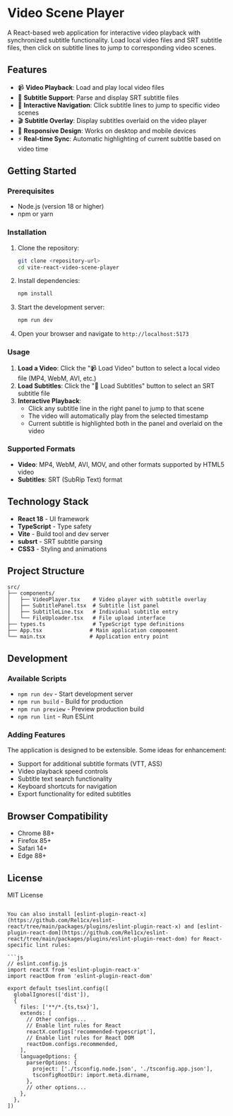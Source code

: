 # Video Scene Player

A React-based web application for interactive video playback with synchronized subtitle functionality. Load local video files and SRT subtitle files, then click on subtitle lines to jump to corresponding video scenes.

## Features

- 📹 **Video Playback**: Load and play local video files
- 📝 **Subtitle Support**: Parse and display SRT subtitle files
- 🎯 **Interactive Navigation**: Click subtitle lines to jump to specific video scenes
- 🎬 **Subtitle Overlay**: Display subtitles overlaid on the video player
- 📱 **Responsive Design**: Works on desktop and mobile devices
- ⚡ **Real-time Sync**: Automatic highlighting of current subtitle based on video time

## Getting Started

### Prerequisites

- Node.js (version 18 or higher)
- npm or yarn

### Installation

1. Clone the repository:

   ```bash
   git clone <repository-url>
   cd vite-react-video-scene-player
   ```

2. Install dependencies:

   ```bash
   npm install
   ```

3. Start the development server:

   ```bash
   npm run dev
   ```

4. Open your browser and navigate to `http://localhost:5173`

### Usage

1. **Load a Video**: Click the "📹 Load Video" button to select a local video file (MP4, WebM, AVI, etc.)
2. **Load Subtitles**: Click the "📝 Load Subtitles" button to select an SRT subtitle file
3. **Interactive Playback**:
   - Click any subtitle line in the right panel to jump to that scene
   - The video will automatically play from the selected timestamp
   - Current subtitle is highlighted both in the panel and overlaid on the video

### Supported Formats

- **Video**: MP4, WebM, AVI, MOV, and other formats supported by HTML5 video
- **Subtitles**: SRT (SubRip Text) format

## Technology Stack

- **React 18** - UI framework
- **TypeScript** - Type safety
- **Vite** - Build tool and dev server
- **subsrt** - SRT subtitle parsing
- **CSS3** - Styling and animations

## Project Structure

```
src/
├── components/
│   ├── VideoPlayer.tsx    # Video player with subtitle overlay
│   ├── SubtitlePanel.tsx  # Subtitle list panel
│   ├── SubtitleLine.tsx   # Individual subtitle entry
│   └── FileUploader.tsx   # File upload interface
├── types.ts               # TypeScript type definitions
├── App.tsx               # Main application component
└── main.tsx              # Application entry point
```

## Development

### Available Scripts

- `npm run dev` - Start development server
- `npm run build` - Build for production
- `npm run preview` - Preview production build
- `npm run lint` - Run ESLint

### Adding Features

The application is designed to be extensible. Some ideas for enhancement:

- Support for additional subtitle formats (VTT, ASS)
- Video playback speed controls
- Subtitle text search functionality
- Keyboard shortcuts for navigation
- Export functionality for edited subtitles

## Browser Compatibility

- Chrome 88+
- Firefox 85+
- Safari 14+
- Edge 88+

## License

MIT License

````

You can also install [eslint-plugin-react-x](https://github.com/Rel1cx/eslint-react/tree/main/packages/plugins/eslint-plugin-react-x) and [eslint-plugin-react-dom](https://github.com/Rel1cx/eslint-react/tree/main/packages/plugins/eslint-plugin-react-dom) for React-specific lint rules:

```js
// eslint.config.js
import reactX from 'eslint-plugin-react-x'
import reactDom from 'eslint-plugin-react-dom'

export default tseslint.config([
  globalIgnores(['dist']),
  {
    files: ['**/*.{ts,tsx}'],
    extends: [
      // Other configs...
      // Enable lint rules for React
      reactX.configs['recommended-typescript'],
      // Enable lint rules for React DOM
      reactDom.configs.recommended,
    ],
    languageOptions: {
      parserOptions: {
        project: ['./tsconfig.node.json', './tsconfig.app.json'],
        tsconfigRootDir: import.meta.dirname,
      },
      // other options...
    },
  },
])
````
